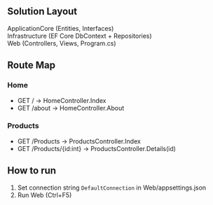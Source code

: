 ## Solution Layout
ApplicationCore (Entities, Interfaces)  
Infrastructure (EF Core DbContext + Repositories)  
Web (Controllers, Views, Program.cs)

## Route Map
### Home
- GET /      → HomeController.Index
- GET /about → HomeController.About

### Products
- GET /Products                    → ProductsController.Index
- GET /Products/{id:int}           → ProductsController.Details(id)

## How to run
1) Set connection string `DefaultConnection` in Web/appsettings.json  
2) Run Web (Ctrl+F5)
